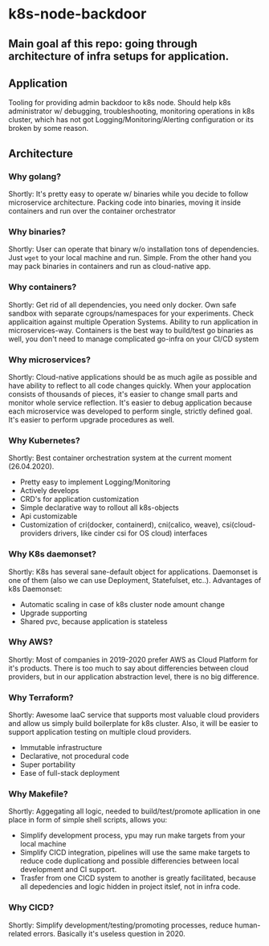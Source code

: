 # k8s-node-backdoor

Main goal af this repo: going through architecture of infra setups for application.
-----------------------------------------------------------------------------------

## Application

Tooling for providing admin backdoor to k8s node. Should help k8s administrator w/
debugging, troubleshooting, monitoring operations in k8s cluster, which has not got
Logging/Monitoring/Alerting configuration or its broken by some reason.


## Architecture

### Why golang?

Shortly:
It's pretty easy to operate w/ binaries while you decide to follow microservice architecture.
Packing code into binaries, moving it inside containers and run over the container orchestrator

### Why binaries?

Shortly:
User can operate that binary w/o installation tons of dependencies. Just `wget` to your local machine and run.
Simple. From the other hand you may pack binaries in containers and run as cloud-native app.

### Why containers?

Shortly:
Get rid of all dependencies, you need only docker. Own safe sandbox with separate cgroups/namespaces for your experiments.
Check applicaition against multiple Operation Systems. Ability to run application in microservices-way. Containers is the best way
to build/test go binaries as well, you don't need to manage complicated go-infra on your CI/CD system

### Why microservices?

Shortly:
Cloud-native applications should be as much agile as possible and have ability to reflect to all code
changes quickly. When your applocation consists of thousands of pieces, it's easier to
change small parts and monitor whole service reflection. It's easier to debug application because each microservice
was developed to perform single, strictly defined goal. It's easier to perform upgrade procedures as well.

### Why Kubernetes?

Shortly:
Best container orchestration system at the current moment (26.04.2020).
- Pretty easy to implement Logging/Monitoring
- Actively develops
- CRD's for application customization
- Simple declarative way to rollout all k8s-objects
- Api customizable
- Customization of cri(docker, containerd), cni(calico, weave), csi(cloud-providers drivers, like cinder csi for OS cloud) interfaces

### Why K8s daemonset?

Shortly:
K8s has several sane-default object for applications. Daemonset is one of them (also we can use Deployment, Statefulset, etc..).
Advantages of k8s Daemonset:
- Automatic scaling in case of k8s cluster node amount change
- Upgrade supporting
- Shared pvc, because application is stateless

### Why AWS?

Shortly:
Most of companies in 2019-2020 prefer AWS as Cloud Platform for it's products. There is too much to say about differencies between cloud providers, but in our application abstraction level, there is no big difference.

### Why Terraform?

Shortly:
Awesome IaaC service that supports most valuable cloud providers and allow us simply build boilerplate for k8s cluster.
Also, it will be easier to support application testing on multiple cloud providers.
- Immutable infrastructure
- Declarative, not procedural code
- Super portability
- Ease of full-stack deployment

### Why Makefile?

Shortly:
Aggegating all logic, needed to build/test/promote apllication in one place in form of simple shell scripts, allows you:
- Simplify development process, ypu may run make targets from your local machine
- Simplify CICD integration, pipelines will use the same make targets to reduce code duplicationg and possible differencies between local development and CI support.
- Trasfer from one CICD system to another is greatly facilitated, because all depedencies and logic hidden in project itslef, not in infra code.

### Why CICD?

Shortly:
Simplify development/testing/promoting processes, reduce human-related errors. Basically it's useless question in 2020.
